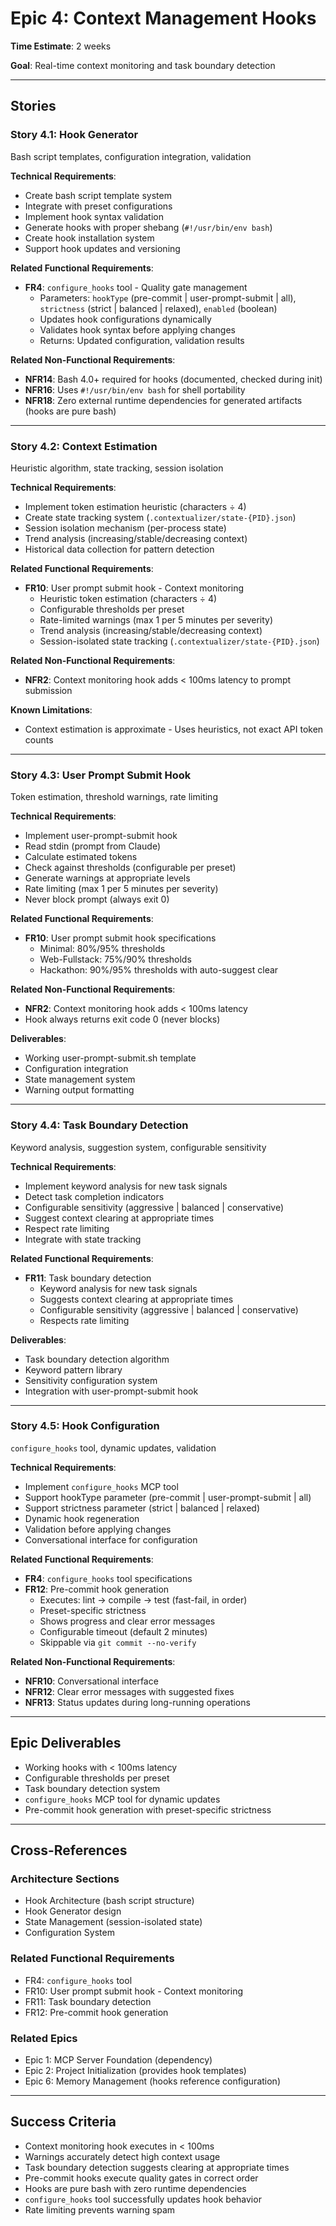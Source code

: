# Epic 4: Context Management Hooks

**Time Estimate**: 2 weeks

**Goal**: Real-time context monitoring and task boundary detection

---

## Stories

### Story 4.1: Hook Generator
Bash script templates, configuration integration, validation

**Technical Requirements**:
- Create bash script template system
- Integrate with preset configurations
- Implement hook syntax validation
- Generate hooks with proper shebang (`#!/usr/bin/env bash`)
- Create hook installation system
- Support hook updates and versioning

**Related Functional Requirements**:
- **FR4**: `configure_hooks` tool - Quality gate management
  - Parameters: `hookType` (pre-commit | user-prompt-submit | all), `strictness` (strict | balanced | relaxed), `enabled` (boolean)
  - Updates hook configurations dynamically
  - Validates hook syntax before applying changes
  - Returns: Updated configuration, validation results

**Related Non-Functional Requirements**:
- **NFR14**: Bash 4.0+ required for hooks (documented, checked during init)
- **NFR16**: Uses `#!/usr/bin/env bash` for shell portability
- **NFR18**: Zero external runtime dependencies for generated artifacts (hooks are pure bash)

---

### Story 4.2: Context Estimation
Heuristic algorithm, state tracking, session isolation

**Technical Requirements**:
- Implement token estimation heuristic (characters ÷ 4)
- Create state tracking system (`.contextualizer/state-{PID}.json`)
- Session isolation mechanism (per-process state)
- Trend analysis (increasing/stable/decreasing context)
- Historical data collection for pattern detection

**Related Functional Requirements**:
- **FR10**: User prompt submit hook - Context monitoring
  - Heuristic token estimation (characters ÷ 4)
  - Configurable thresholds per preset
  - Rate-limited warnings (max 1 per 5 minutes per severity)
  - Trend analysis (increasing/stable/decreasing context)
  - Session-isolated state tracking (`.contextualizer/state-{PID}.json`)

**Related Non-Functional Requirements**:
- **NFR2**: Context monitoring hook adds < 100ms latency to prompt submission

**Known Limitations**:
- Context estimation is approximate - Uses heuristics, not exact API token counts

---

### Story 4.3: User Prompt Submit Hook
Token estimation, threshold warnings, rate limiting

**Technical Requirements**:
- Implement user-prompt-submit hook
- Read stdin (prompt from Claude)
- Calculate estimated tokens
- Check against thresholds (configurable per preset)
- Generate warnings at appropriate levels
- Rate limiting (max 1 per 5 minutes per severity)
- Never block prompt (always exit 0)

**Related Functional Requirements**:
- **FR10**: User prompt submit hook specifications
  - Minimal: 80%/95% thresholds
  - Web-Fullstack: 75%/90% thresholds
  - Hackathon: 90%/95% thresholds with auto-suggest clear

**Related Non-Functional Requirements**:
- **NFR2**: Context monitoring hook adds < 100ms latency
- Hook always returns exit code 0 (never blocks)

**Deliverables**:
- Working user-prompt-submit.sh template
- Configuration integration
- State management system
- Warning output formatting

---

### Story 4.4: Task Boundary Detection
Keyword analysis, suggestion system, configurable sensitivity

**Technical Requirements**:
- Implement keyword analysis for new task signals
- Detect task completion indicators
- Configurable sensitivity (aggressive | balanced | conservative)
- Suggest context clearing at appropriate times
- Respect rate limiting
- Integrate with state tracking

**Related Functional Requirements**:
- **FR11**: Task boundary detection
  - Keyword analysis for new task signals
  - Suggests context clearing at appropriate times
  - Configurable sensitivity (aggressive | balanced | conservative)
  - Respects rate limiting

**Deliverables**:
- Task boundary detection algorithm
- Keyword pattern library
- Sensitivity configuration system
- Integration with user-prompt-submit hook

---

### Story 4.5: Hook Configuration
`configure_hooks` tool, dynamic updates, validation

**Technical Requirements**:
- Implement `configure_hooks` MCP tool
- Support hookType parameter (pre-commit | user-prompt-submit | all)
- Support strictness parameter (strict | balanced | relaxed)
- Dynamic hook regeneration
- Validation before applying changes
- Conversational interface for configuration

**Related Functional Requirements**:
- **FR4**: `configure_hooks` tool specifications
- **FR12**: Pre-commit hook generation
  - Executes: lint → compile → test (fast-fail, in order)
  - Preset-specific strictness
  - Shows progress and clear error messages
  - Configurable timeout (default 2 minutes)
  - Skippable via `git commit --no-verify`

**Related Non-Functional Requirements**:
- **NFR10**: Conversational interface
- **NFR12**: Clear error messages with suggested fixes
- **NFR13**: Status updates during long-running operations

---

## Epic Deliverables

- Working hooks with < 100ms latency
- Configurable thresholds per preset
- Task boundary detection system
- `configure_hooks` MCP tool for dynamic updates
- Pre-commit hook generation with preset-specific strictness

---

## Cross-References

### Architecture Sections
- Hook Architecture (bash script structure)
- Hook Generator design
- State Management (session-isolated state)
- Configuration System

### Related Functional Requirements
- FR4: `configure_hooks` tool
- FR10: User prompt submit hook - Context monitoring
- FR11: Task boundary detection
- FR12: Pre-commit hook generation

### Related Epics
- Epic 1: MCP Server Foundation (dependency)
- Epic 2: Project Initialization (provides hook templates)
- Epic 6: Memory Management (hooks reference configuration)

---

## Success Criteria

- Context monitoring hook executes in < 100ms
- Warnings accurately detect high context usage
- Task boundary detection suggests clearing at appropriate times
- Pre-commit hooks execute quality gates in correct order
- Hooks are pure bash with zero runtime dependencies
- `configure_hooks` tool successfully updates hook behavior
- Rate limiting prevents warning spam
